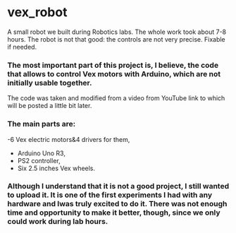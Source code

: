 # vex_robot
A small robot we built during Robotics labs.
The whole work took about 7-8 hours. The robot is not that good: the controls are not very precise. Fixable if needed.

### The most important part of this project is, I believe, the code that allows to control Vex motors with Arduino, which are not initially usable together.
The code was taken and modified from a video from YouTube link to which will be posted a little bit later. 

### The main parts are:
-6 Vex electric motors&4 drivers for them,   
- Arduino Uno R3,
- PS2 controller, 
- Six 2.5 inches Vex wheels. 

### Although I understand that it is not a good project, I still wanted to upload it. It is one of the first experiments I had with any hardware and Iwas truly excited to do it. There was not enough time and opportunity to make it better, though, since we only could work during lab hours.
